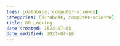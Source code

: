 ```yaml
---
tags: [database, computer-science]
categories: [database, computer-science]
title: DB Locking
date created: 2023-07-01
date modified: 2023-07-10
---
```

